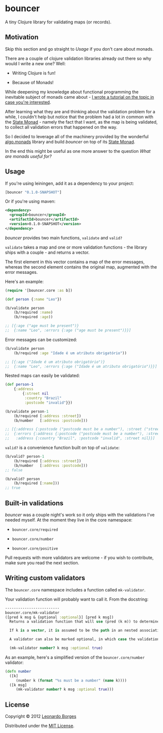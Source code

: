# bouncer

A tiny Clojure library for validating maps (or records).

## Motivation

Skip this section and go straight to *Usage* if you don't care about monads.

There are a couple of clojure validation libraries already out there so why would I write a new one? Well:

- Writing Clojure is fun!

- Because of Monads!

While deepening my knowledge about functional programming the inevitable subject of monads came about - [I wrote a tutorial on the topic in case you're interested](http://www.leonardoborges.com/writings/2012/11/30/monads-in-small-bites-part-i-functors/).

After learning what they are and thinking about the validation problem for a while, I couldn't help but notice that the problem had a lot in common with the [State Monad](http://www.haskell.org/haskellwiki/State_Monad) - namely the fact that I want, as the map is being validated, to collect all validation errors that happened on the way.

So I decided to leverage all of the machinery provided by the wonderful [algo.monads](https://github.com/clojure/algo.monads/) library and build *bouncer* on top of its [State Monad](https://github.com/clojure/algo.monads/blob/master/src/main/clojure/clojure/algo/monads.clj#L395).

In the end this might be useful as one more answer to the question *What are monads useful for?*

## Usage

If you're using leiningen, add it as a dependency to your project:

```clojure
[bouncer "0.1.0-SNAPSHOT"]
```

Or if you're using maven: 

```xml
<dependency>
  <groupId>bouncer</groupId>
  <artifactId>bouncer</artifactId>
  <version>0.1.0-SNAPSHOT</version>
</dependency>
```

*bouncer* provides two main functions, `validate` and `valid?`

`validate` takes a map and one or more validation functions - the library ships with a couple - and returns a vector. 

The first element in this vector contains a map of the error messages, whereas the second element contains the original map, augmented with the error messages.

Here's an example:

```clojure
(require '[bouncer.core :as b])

(def person {:name "Leo"})

(b/validate person
    (b/required :name)
    (b/required :age))

;; [{:age ("age must be present")} 
;;  {:name "Leo", :errors {:age ("age must be present")}}]
```

Error messages can be customized:

```clojure
(b/validate person
    (b/required :age "Idade é um atributo obrigatório"))

;; [{:age ("Idade é um atributo obrigatório")} 
;;  {:name "Leo", :errors {:age ("Idade é um atributo obrigatório")}}]
```

Nested maps can easily be validated:

```clojure
(def person-1 
    {:address 
        {:street nil 
         :country "Brazil"
         :postcode "invalid"}})

(b/validate person-1
    (b/required [:address :street])
    (b/number   [:address :postcode]))

;; [{:address {:postcode ("postcode must be a number"), :street ("street must be present")}} 
;;  {:errors {:address {:postcode ("postcode must be a number"), :street ("street must be present")}},
;;   :address {:country "Brazil", :postcode "invalid", :street nil}}]
```

`valid?` is a convenience function built on top of `validate`:

```clojure
(b/valid? person-1
    (b/required [:address :street])
    (b/number   [:address :postcode]))
;; false

(b/valid? person
    (b/required [:name]))
;; true
```

## Built-in validations

*bouncer* was a couple night's work so it only ships with the validations I've needed myself. At the moment they live in the core namespace:

- `bouncer.core/required`

- `bouncer.core/number`

- `bouncer.core/positive`

Pull requests with more validators are welcome - if you wish to contribute, make sure you read the next section.

## Writing custom validators

The `bouncer.core` namespace includes a function called `mk-validator`.

Your validation function will probably want to call it. From the docstring:

```clojure
-------------------------
bouncer.core/mk-validator
([pred k msg & {optional :optional}] [pred k msg])
  Returns a validation function that will use (pred (k m)) to determine if m is valid. msg will be added to the :errors entry in invalid scenarios.

  If k is a vector, it is assumed to be the path in an nested associative structure. In this case, the :errors entry will mirror this path

  A validator can also be marked optional, in which case the validation will only run if k has a value in m. e.g.:

  (mk-validator number? k msg :optional true)
```

As an example, here's a simplified version of the `bouncer.core/number` validator:

```clojure
(defn number
  ([k]
     (number k (format "%s must be a number" (name k))))
  ([k msg]
     (mk-validator number? k msg :optional true)))
```

## License

Copyright © 2012 [Leonardo Borges](http://www.leonardoborges.com)

Distributed under the [MIT License](http://opensource.org/licenses/MIT).
